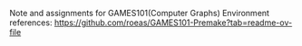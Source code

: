 Note and assignments for GAMES101(Computer Graphs)
Environment references: https://github.com/roeas/GAMES101-Premake?tab=readme-ov-file
